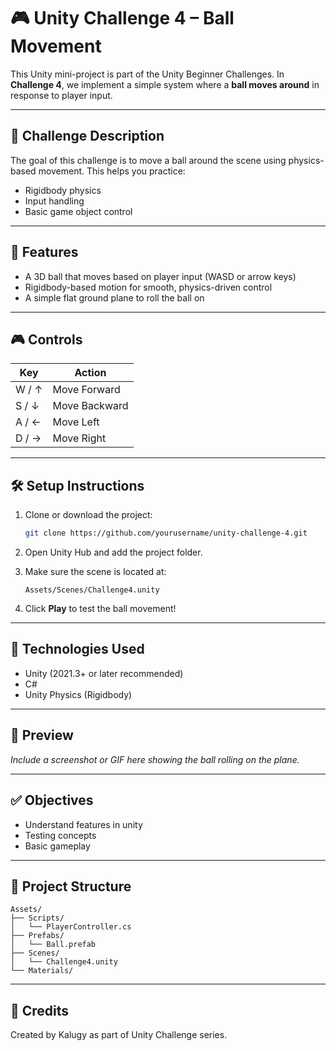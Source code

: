 # 🎮 Unity Challenge 4 – Ball Movement

This Unity mini-project is part of the Unity Beginner Challenges. In **Challenge 4**, we implement a simple system where a **ball moves around** in response to player input.

---

## 🧠 Challenge Description

The goal of this challenge is to move a ball around the scene using physics-based movement. This helps you practice:

- Rigidbody physics
- Input handling
- Basic game object control

---

## 🎥 Features

- A 3D ball that moves based on player input (WASD or arrow keys)
- Rigidbody-based motion for smooth, physics-driven control
- A simple flat ground plane to roll the ball on

---

## 🎮 Controls

| Key   | Action        |
| ----- | ------------- |
| W / ↑ | Move Forward  |
| S / ↓ | Move Backward |
| A / ← | Move Left     |
| D / → | Move Right    |

---

## 🛠️ Setup Instructions

1. Clone or download the project:

   ```bash
   git clone https://github.com/yourusername/unity-challenge-4.git
   ```

2. Open Unity Hub and add the project folder.

3. Make sure the scene is located at:

   ```
   Assets/Scenes/Challenge4.unity
   ```

4. Click **Play** to test the ball movement!

---

## 🧱 Technologies Used

- Unity (2021.3+ or later recommended)
- C#
- Unity Physics (Rigidbody)

---

## 📸 Preview

*Include a screenshot or GIF here showing the ball rolling on the plane.*

---

## ✅ Objectives

- Understand features in unity
- Testing concepts
- Basic gameplay


---

## 📂 Project Structure

```
Assets/
├── Scripts/
│   └── PlayerController.cs
├── Prefabs/
│   └── Ball.prefab
├── Scenes/
│   └── Challenge4.unity
└── Materials/
```

---

## 🙌 Credits

Created by Kalugy as part of Unity Challenge series.
